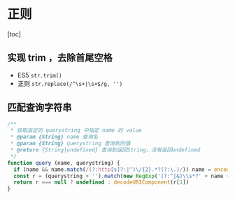 # 正则

[toc]

## 实现 trim ，去除首尾空格

- ES5 `str.trim()`
- 正则 `str.replace(/^\s+|\s+$/g, '')`

## 匹配查询字符串

```js
/**
 * 获取指定的 querystring 中指定 name 的 value
 * @param {String} name 查询名
 * @param {String} querystring 查询到的值
 * @return {String|undefined} 查询到返回String，没有返回undefined
 */
function query (name, querystring) {
  if (name && name.match(/(?:http[s]?:|^)\/{2}.*?(?:\.)/)) name = encodeURIComponent(name) // 仅编码Url
  const r = (querystring + '').match(new RegExp('(?:^|&)\\s*?' + name + '\\s*=\\s*(.*?)\\s*(?:&|$)')) 
  return r === null ? undefined : decodeURIComponent(r[1])
}
```
